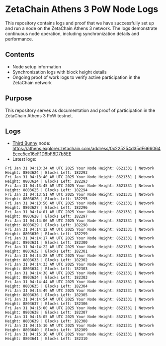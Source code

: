 # ZetaChain Athens 3 PoW Node Logs
This repository contains logs and proof that we have successfully set up and run a node on the ZetaChain Athens 3 network. The logs demonstrate continuous node operation, including synchronization details and performance.

## Contents
- Node setup information
- Synchronization logs with block height details
- Ongoing proof of work logs to verify active participation in the ZetaChain network

## Purpose
This repository serves as documentation and proof of participation in the ZetaChain Athens 3 PoW testnet.

## Logs

- [Third Bunny](https://thirdbunny.xyz/) node: https://athens.explorer.zetachain.com/address/0x225254d35dE666064Eccc5ce16eF1D8bF8D7b5EE
- Latest logs:
```
Fri Jan 31 04:13:34 AM UTC 2025 Your Node Height: 8621331 | Network Height: 8803624 | Blocks Left: 182293
Fri Jan 31 04:13:40 AM UTC 2025 Your Node Height: 8621331 | Network Height: 8803624 | Blocks Left: 182293
Fri Jan 31 04:13:45 AM UTC 2025 Your Node Height: 8621331 | Network Height: 8803625 | Blocks Left: 182294
Fri Jan 31 04:13:51 AM UTC 2025 Your Node Height: 8621331 | Network Height: 8803626 | Blocks Left: 182295
Fri Jan 31 04:13:56 AM UTC 2025 Your Node Height: 8621331 | Network Height: 8803627 | Blocks Left: 182296
Fri Jan 31 04:14:01 AM UTC 2025 Your Node Height: 8621331 | Network Height: 8803628 | Blocks Left: 182297
Fri Jan 31 04:14:06 AM UTC 2025 Your Node Height: 8621331 | Network Height: 8803629 | Blocks Left: 182298
Fri Jan 31 04:14:12 AM UTC 2025 Your Node Height: 8621331 | Network Height: 8803630 | Blocks Left: 182299
Fri Jan 31 04:14:17 AM UTC 2025 Your Node Height: 8621331 | Network Height: 8803631 | Blocks Left: 182300
Fri Jan 31 04:14:22 AM UTC 2025 Your Node Height: 8621331 | Network Height: 8803632 | Blocks Left: 182301
Fri Jan 31 04:14:28 AM UTC 2025 Your Node Height: 8621331 | Network Height: 8803633 | Blocks Left: 182302
Fri Jan 31 04:14:33 AM UTC 2025 Your Node Height: 8621331 | Network Height: 8803634 | Blocks Left: 182303
Fri Jan 31 04:14:38 AM UTC 2025 Your Node Height: 8621331 | Network Height: 8803634 | Blocks Left: 182303
Fri Jan 31 04:14:44 AM UTC 2025 Your Node Height: 8621331 | Network Height: 8803635 | Blocks Left: 182304
Fri Jan 31 04:14:49 AM UTC 2025 Your Node Height: 8621331 | Network Height: 8803636 | Blocks Left: 182305
Fri Jan 31 04:14:54 AM UTC 2025 Your Node Height: 8621331 | Network Height: 8803637 | Blocks Left: 182306
Fri Jan 31 04:15:00 AM UTC 2025 Your Node Height: 8621331 | Network Height: 8803638 | Blocks Left: 182307
Fri Jan 31 04:15:05 AM UTC 2025 Your Node Height: 8621331 | Network Height: 8803639 | Blocks Left: 182308
Fri Jan 31 04:15:10 AM UTC 2025 Your Node Height: 8621331 | Network Height: 8803640 | Blocks Left: 182309
Fri Jan 31 04:15:16 AM UTC 2025 Your Node Height: 8621331 | Network Height: 8803641 | Blocks Left: 182310
```
